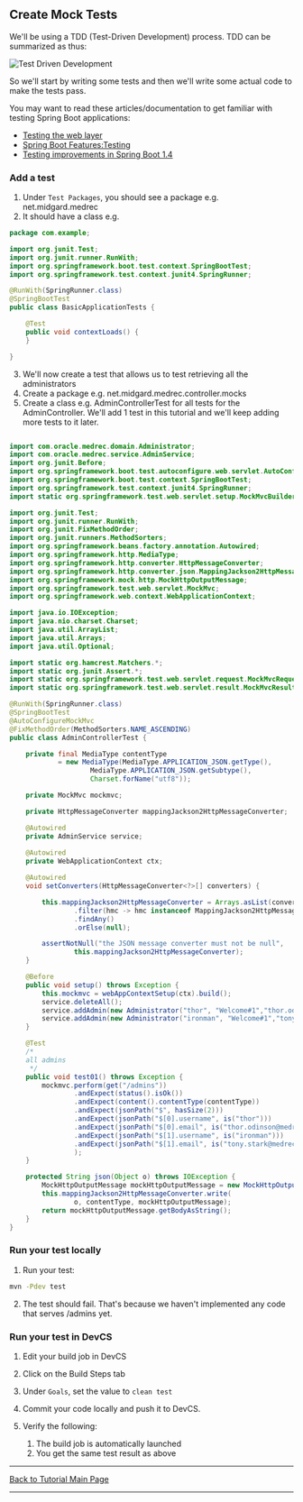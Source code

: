 ## Create Mock Tests

We'll be using a TDD (Test-Driven Development) process. TDD can be summarized as thus:

![Test Driven Development](https://upload.wikimedia.org/wikipedia/commons/0/0b/TDD_Global_Lifecycle.png "Test Driven Development")

So we'll start by writing some tests and then we'll write some actual code to make the tests pass.

You may want to read these articles/documentation to get familiar with testing Spring Boot applications:

- [Testing the web layer](https://spring.io/guides/gs/testing-web/)
- [Spring Boot Features:Testing](https://docs.spring.io/spring-boot/docs/current/reference/html/boot-features-testing.html)
- [Testing improvements in Spring Boot 1.4](https://spring.io/blog/2016/04/15/testing-improvements-in-spring-boot-1-4)

### Add a test

1. Under `Test Packages`, you should see a package e.g. net.midgard.medrec
2. It should have a class e.g.
```Java
package com.example;

import org.junit.Test;
import org.junit.runner.RunWith;
import org.springframework.boot.test.context.SpringBootTest;
import org.springframework.test.context.junit4.SpringRunner;

@RunWith(SpringRunner.class)
@SpringBootTest
public class BasicApplicationTests {

	@Test
	public void contextLoads() {
	}

}
```
3. We'll now create a test that allows us to test retrieving all the administrators
4. Create a package e.g. net.midgard.medrec.controller.mocks
5. Create a class e.g. AdminControllerTest for all tests for the AdminController. We'll add 1 test in this tutorial and we'll keep adding more tests to it later.
```Java

import com.oracle.medrec.domain.Administrator;
import com.oracle.medrec.service.AdminService;
import org.junit.Before;
import org.springframework.boot.test.autoconfigure.web.servlet.AutoConfigureMockMvc;
import org.springframework.boot.test.context.SpringBootTest;
import org.springframework.test.context.junit4.SpringRunner;
import static org.springframework.test.web.servlet.setup.MockMvcBuilders.*;

import org.junit.Test;
import org.junit.runner.RunWith;
import org.junit.FixMethodOrder;
import org.junit.runners.MethodSorters;
import org.springframework.beans.factory.annotation.Autowired;
import org.springframework.http.MediaType;
import org.springframework.http.converter.HttpMessageConverter;
import org.springframework.http.converter.json.MappingJackson2HttpMessageConverter;
import org.springframework.mock.http.MockHttpOutputMessage;
import org.springframework.test.web.servlet.MockMvc;
import org.springframework.web.context.WebApplicationContext;

import java.io.IOException;
import java.nio.charset.Charset;
import java.util.ArrayList;
import java.util.Arrays;
import java.util.Optional;

import static org.hamcrest.Matchers.*;
import static org.junit.Assert.*;
import static org.springframework.test.web.servlet.request.MockMvcRequestBuilders.*;
import static org.springframework.test.web.servlet.result.MockMvcResultMatchers.*;

@RunWith(SpringRunner.class)
@SpringBootTest
@AutoConfigureMockMvc
@FixMethodOrder(MethodSorters.NAME_ASCENDING)
public class AdminControllerTest {

    private final MediaType contentType
            = new MediaType(MediaType.APPLICATION_JSON.getType(),
                    MediaType.APPLICATION_JSON.getSubtype(),
                    Charset.forName("utf8"));

    private MockMvc mockmvc;

    private HttpMessageConverter mappingJackson2HttpMessageConverter;

    @Autowired 
    private AdminService service;
    
    @Autowired
    private WebApplicationContext ctx;

    @Autowired
    void setConverters(HttpMessageConverter<?>[] converters) {

        this.mappingJackson2HttpMessageConverter = Arrays.asList(converters).stream()
                .filter(hmc -> hmc instanceof MappingJackson2HttpMessageConverter)
                .findAny()
                .orElse(null);

        assertNotNull("the JSON message converter must not be null",
                this.mappingJackson2HttpMessageConverter);
    }

    @Before
    public void setup() throws Exception {
        this.mockmvc = webAppContextSetup(ctx).build();
        service.deleteAll();
        service.addAdmin(new Administrator("thor", "Welcome#1","thor.odinson@medrec.com", "asgard"));
        service.addAdmin(new Administrator("ironman", "Welcome#1","tony.stark@medrec.com", "usa"));
    }

    @Test
    /*
    all admins
     */
    public void test01() throws Exception {
        mockmvc.perform(get("/admins"))
                .andExpect(status().isOk())
                .andExpect(content().contentType(contentType))
                .andExpect(jsonPath("$", hasSize(2)))
                .andExpect(jsonPath("$[0].username", is("thor")))
                .andExpect(jsonPath("$[0].email", is("thor.odinson@medrec.com")))
                .andExpect(jsonPath("$[1].username", is("ironman")))
                .andExpect(jsonPath("$[1].email", is("tony.stark@medrec.com"))
                );
    }

    protected String json(Object o) throws IOException {
        MockHttpOutputMessage mockHttpOutputMessage = new MockHttpOutputMessage();
        this.mappingJackson2HttpMessageConverter.write(
                o, contentType, mockHttpOutputMessage);
        return mockHttpOutputMessage.getBodyAsString();
    }    
}
```

### Run your test locally

1. Run your test:
```bash
mvn -Pdev test
```
2. The test should fail. That's because we haven't implemented any code that serves /admins yet.

### Run your test in DevCS

1. Edit your build job in DevCS
2. Click on the Build Steps tab
3. Under `Goals`, set the value to `clean test`
4. Commit your code locally and push it to DevCS.
5. Verify the following:

    1. The build job is automatically launched
    2. You get the same test result as above


<hr />
<a href="/tutorials" class="btn" >Back to Tutorial Main Page</a>
<hr />

